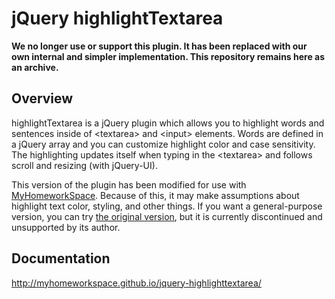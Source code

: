 # jQuery highlightTextarea

**We no longer use or support this plugin. It has been replaced with our own internal and simpler implementation. This repository remains here as an archive.**

## Overview
highlightTextarea is a jQuery plugin which allows you to highlight words and sentences inside of &lt;textarea&gt; and &lt;input&gt; elements. Words are defined in a jQuery array and you can customize highlight color and case sensitivity. The highlighting updates itself when typing in the &lt;textarea&gt; and follows scroll and resizing (with jQuery-UI).

This version of the plugin has been modified for use with [MyHomeworkSpace](https://myhomework.space). Because of this, it may make assumptions about highlight text color, styling, and other things. If you want a general-purpose version, you can try [the original version](https://github.com/mistic100/jquery-highlighttextarea), but it is currently discontinued and unsupported by its author.

## Documentation
<http://myhomeworkspace.github.io/jquery-highlighttextarea/>
